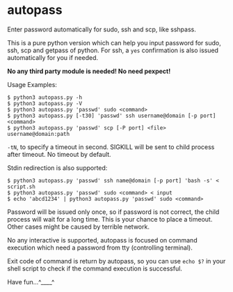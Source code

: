 # autopass

Enter password automatically for sudo, ssh and scp, like sshpass.

This is a pure python version which can help you input password for sudo,
ssh, scp and getpass of python. For ssh, a `yes` confirmation is also
issued automatically for you if needed.

**No any third party module is needed! No need pexpect!**

Usage Examples:

``` shell
$ python3 autopass.py -h
$ python3 autopass.py -V
$ python3 autopass.py 'passwd' sudo <command>
$ python3 autopass.py [-t30] 'passwd' ssh username@domain [-p port] <command>
$ python3 autopass.py 'passwd' scp [-P port] <file> username@domain:path
```

`-tN`, to specify a timeout in second. SIGKILL will be sent to child process
after timeout. No timeout by default.

Stdin redirection is also supported:

``` shell
$ python3 autopass.py 'passwd' ssh name@domain [-p port] 'bash -s' < script.sh
$ python3 autopass.py 'passwd' sudo <command> < input
$ echo 'abcd1234' | python3 autopass.py 'passwd' sudo <command>
```

Password will be issued only once, so if password is not correct,
the child process will wait for a long time. This is your chance to
place a timeout. Other cases might be caused by terrible network.

No any interactive is supported, autopass is focused on command execution
which need a password from tty (controlling terminal).

Exit code of command is return by autopass, so you can use `echo $?` in
your shell script to check if the command execution is successful.

Have fun...^____^
